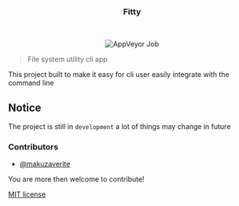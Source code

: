 </br></br>
<h3 align="center">
  Fitty
</h3>

</br>
<div align="center">

![AppVeyor Job](https://img.shields.io/appveyor/job/build/makuzaverite/fitty/Build?style=for-the-badge)

</div>

>File system utility cli app

This project built to make it easy for cli user easily integrate with the command line

## Notice

The project is still in `development` a lot of things may change in future

### Contributors

- [@makuzaverite](https://github.com/makuzaverite)


You are more then welcome to contribute!


[MIT license](https://github.com/makuzaverite/fitty/blob/main/LICENSE)
